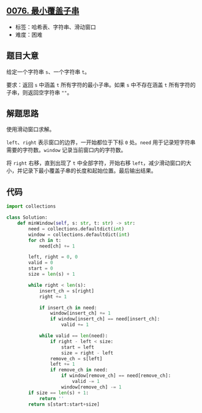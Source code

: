 ## [0076. 最小覆盖子串](https://leetcode-cn.com/problems/minimum-window-substring/)

- 标签：哈希表、字符串、滑动窗口
- 难度：困难

## 题目大意

给定一个字符串 `s`、一个字符串 `t`。

要求：返回 `s` 中涵盖 `t` 所有字符的最小子串。如果 `s` 中不存在涵盖 `t` 所有字符的子串，则返回空字符串 `""`。

## 解题思路

使用滑动窗口求解。

`left`、`right` 表示窗口的边界，一开始都位于下标 `0` 处。`need` 用于记录短字符串需要的字符数。`window` 记录当前窗口内的字符数。

将 `right` 右移，直到出现了 `t` 中全部字符，开始右移 `left`，减少滑动窗口的大小，并记录下最小覆盖子串的长度和起始位置。最后输出结果。

## 代码

```Python
import collections

class Solution:
    def minWindow(self, s: str, t: str) -> str:
        need = collections.defaultdict(int)
        window = collections.defaultdict(int)
        for ch in t:
            need[ch] += 1

        left, right = 0, 0
        valid = 0
        start = 0
        size = len(s) + 1

        while right < len(s):
            insert_ch = s[right]
            right += 1

            if insert_ch in need:
                window[insert_ch] += 1
                if window[insert_ch] == need[insert_ch]:
                    valid += 1

            while valid == len(need):
                if right - left < size:
                    start = left
                    size = right - left
                remove_ch = s[left]
                left += 1
                if remove_ch in need:
                    if window[remove_ch] == need[remove_ch]:
                        valid -= 1
                    window[remove_ch] -= 1
        if size == len(s) + 1:
            return ''
        return s[start:start+size]
```


